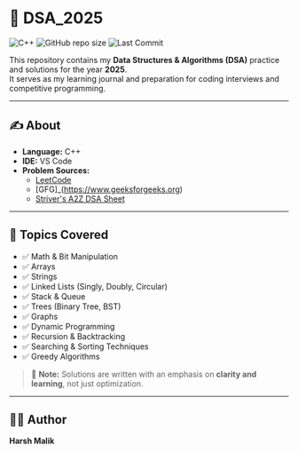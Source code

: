 # 🚀 DSA_2025  

![C++](https://img.shields.io/badge/language-C++-blue?logo=c%2B%2B&logoColor=white)
![GitHub repo size](https://img.shields.io/github/repo-size/lifesoharsh/DSA_2025?color=brightgreen)
![Last Commit](https://img.shields.io/github/last-commit/lifesoharsh/DSA_2025?color=orange)

This repository contains my **Data Structures & Algorithms (DSA)** practice and solutions for the year **2025**.  
It serves as my learning journal and preparation for coding interviews and competitive programming.  

---

## ✍️ About  

- **Language:** C++  
- **IDE:** VS Code   
- **Problem Sources:**  
  - [LeetCode](https://leetcode.com)
  - [GFG]_(https://www.geeksforgeeks.org)
  - [Striver's A2Z DSA Sheet](https://takeuforward.org)  

---

## 🧠 Topics Covered  

- ✅ Math & Bit Manipulation  
- ✅ Arrays  
- ✅ Strings  
- ✅ Linked Lists (Singly, Doubly, Circular)  
- ✅ Stack & Queue  
- ✅ Trees (Binary Tree, BST)  
- ✅ Graphs  
- ✅ Dynamic Programming  
- ✅ Recursion & Backtracking  
- ✅ Searching & Sorting Techniques  
- ✅ Greedy Algorithms  

> 📌 **Note:** Solutions are written with an emphasis on **clarity and learning**, not just optimization.  

---

## 🧑‍💻 Author  

**Harsh Malik**  
